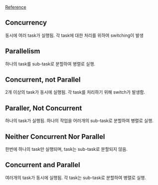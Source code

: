 [Reference](http://tutorials.jenkov.com/java-concurrency/concurrency-vs-parallelism.html)
## Concurrency
동시에 여러 task가 실행됨. 각 task에 대한 처리를 위하여 switching이 발생

## Parallelism
하나의 task를 sub-task로 분할하여 병렬로 실행.


## Concurrent, not Parallel
2개 이상의 task가 동시에 실행됨. 각 task를 처리하기 위해 switch가 발생함.

## Paraller, Not Concurrent
하나의 task가 실행됨. 하나의 작업을 어러개의 sub-task로 분할하여 병렬로 실행.

## Neither Concurrent Nor Parallel
한번에 하나의 task만 실행되며, task는 sub-task로 분할되지 않음.

## Concurrent and Parallel
여러개의 task가 동시에 실행됨. 각 task는 sub-task로 분할하여 병렬로 실행.
